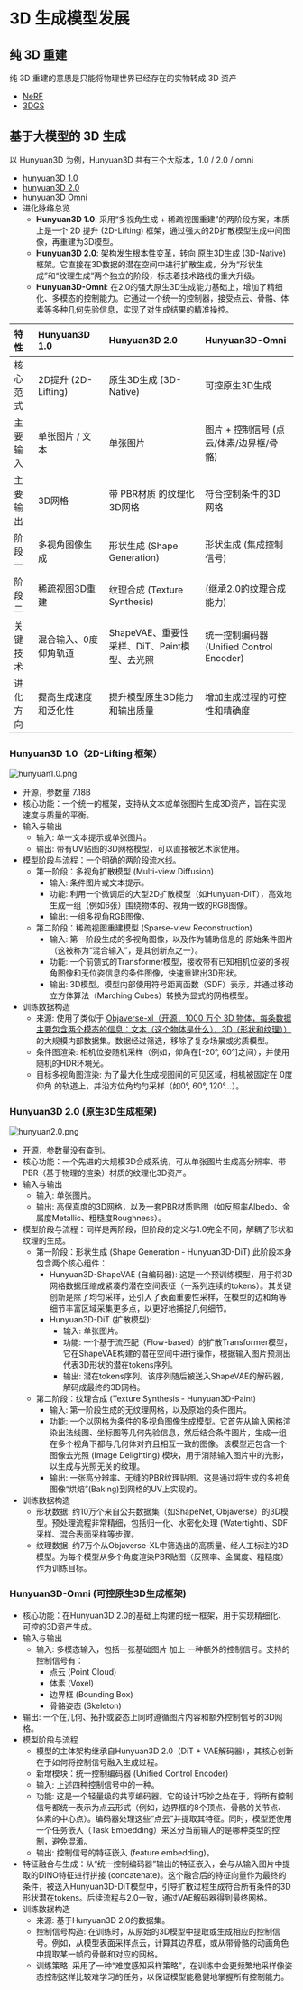 # 3D 生成模型发展
## 纯 3D 重建
纯 3D 重建的意思是只能将物理世界已经存在的实物转成 3D 资产
- [NeRF](https://github.com/real-zhangzhe/3D/blob/main/1_3D%E7%94%9F%E6%88%90/1_3D%E8%A1%A8%E7%A4%BA%E6%96%B9%E6%B3%95.md#2-%E7%A5%9E%E7%BB%8F%E8%BE%90%E5%B0%84%E5%9C%BA-neural-radiance-fields-nerf)
- [3DGS](https://github.com/real-zhangzhe/3D/blob/main/1_3D%E7%94%9F%E6%88%90/1_3D%E8%A1%A8%E7%A4%BA%E6%96%B9%E6%B3%95.md#4-3d-%E9%AB%98%E6%96%AF%E6%BA%85%E5%B0%84-3d-gaussian-splatting-3dgs)
## 基于大模型的 3D 生成
以 Hunyuan3D 为例，Hunyuan3D 共有三个大版本，1.0 / 2.0 / omni
- [hunyuan3D 1.0](https://arxiv.org/pdf/2411.02293)
- [hunyuan3D 2.0](https://arxiv.org/pdf/2501.12202)
- [hunyuan3D Omni](https://arxiv.org/pdf/2509.21245)
- 进化脉络总览
  - **Hunyuan3D 1.0**: 采用“多视角生成 + 稀疏视图重建”的两阶段方案，本质上是一个 2D 提升 (2D-Lifting) 框架，通过强大的2D扩散模型生成中间图像，再重建为3D模型。
  - **Hunyuan3D 2.0**: 架构发生根本性变革，转向 原生3D生成 (3D-Native) 框架。它直接在3D数据的潜在空间中进行扩散生成，分为“形状生成”和“纹理生成”两个独立的阶段，标志着技术路线的重大升级。
  - **Hunyuan3D-Omni**: 在2.0的强大原生3D生成能力基础上，增加了精细化、多模态的控制能力。它通过一个统一的控制器，接受点云、骨骼、体素等多种几何先验信息，实现了对生成结果的精准操控。

| 特性 | Hunyuan3D 1.0 | Hunyuan3D 2.0| Hunyuan3D-Omni |
| :--- | :--- | :--- | :--- |
| 核心范式 | 2D提升 (2D-Lifting) | 原生3D生成 (3D-Native) | 可控原生3D生成 |
| 主要输入 | 单张图片 / 文本 | 单张图片 | 图片 + 控制信号 (点云/体素/边界框/骨骼) |
| 主要输出 | 3D网格 | 带 PBR材质 的纹理化3D网格 | 符合控制条件的3D网格 |
| 阶段一 | 多视角图像生成 | 形状生成 (Shape Generation) | 形状生成 (集成控制信号) |
| 阶段二 | 稀疏视图3D重建 | 纹理合成 (Texture Synthesis) | (继承2.0的纹理合成能力) |
| 关键技术 | 混合输入、0度仰角轨道 | ShapeVAE、重要性采样、DiT、Paint模型、去光照 | 统一控制编码器 (Unified Control Encoder) |
| 进化方向 | 提高生成速度和泛化性 | 提升模型原生3D能力和输出质量 | 增加生成过程的可控性和精确度 |
### Hunyuan3D 1.0（2D-Lifting 框架）
![hunyuan1.0.png](https://s2.loli.net/2025/09/29/HWxhQEZIdAr3ayT.png)
- 开源，参数量 7.18B
- 核心功能：一个统一的框架，支持从文本或单张图片生成3D资产，旨在实现速度与质量的平衡。
- 输入与输出
  - 输入: 单一文本提示或单张图片。
  - 输出: 带有UV贴图的3D网格模型，可以直接被艺术家使用。
- 模型阶段与流程：一个明确的两阶段流水线。
  - 第一阶段：多视角扩散模型 (Multi-view Diffusion)
    - 输入: 条件图片或文本提示。
    - 功能: 利用一个微调后的大型2D扩散模型（如Hunyuan-DiT），高效地生成一组（例如6张）围绕物体的、视角一致的RGB图像。
    - 输出: 一组多视角RGB图像。
  - 第二阶段：稀疏视图重建模型 (Sparse-view Reconstruction)
    - 输入: 第一阶段生成的多视角图像，以及作为辅助信息的 原始条件图片（这被称为“混合输入”，是其创新点之一）。
    - 功能: 一个前馈式的Transformer模型，接收带有已知相机位姿的多视角图像和无位姿信息的条件图像，快速重建出3D形状。
    - 输出: 3D模型。模型内部使用符号距离函数（SDF）表示，并通过移动立方体算法（Marching Cubes）转换为显式的网格模型。
- 训练数据构造
  - 来源: 使用了类似于 [Objaverse-xl（开源，1000 万个 3D 物体，每条数据主要包含两个模态的信息：文本（这个物体是什么），3D（形状和纹理））](https://huggingface.co/datasets/allenai/objaverse-xl) 的大规模内部数据集。数据经过筛选，移除了复杂场景或劣质模型。
  - 条件图渲染: 相机位姿随机采样（例如，仰角在[-20°, 60°]之间），并使用随机的HDR环境光。
  - 目标多视角图渲染: 为了最大化生成视图间的可见区域，相机被固定在 0度仰角 的轨道上，并沿方位角均匀采样（如0°, 60°, 120°...）。
### Hunyuan3D 2.0  (原生3D生成框架)
![hunyuan2.0.png](https://s2.loli.net/2025/09/29/ToR7JhSW9jvyLrV.png)
- 开源，参数量没有查到。
- 核心功能：一个先进的大规模3D合成系统，可从单张图片生成高分辨率、带PBR（基于物理的渲染）材质的纹理化3D资产。
- 输入与输出
  - 输入: 单张图片。
  - 输出: 高保真度的3D网格，以及一套PBR材质贴图（如反照率Albedo、金属度Metallic、粗糙度Roughness）。
- 模型阶段与流程：同样是两阶段，但阶段的定义与1.0完全不同，解耦了形状和纹理的生成。
  - 第一阶段：形状生成 (Shape Generation - Hunyuan3D-DiT) 此阶段本身包含两个核心组件：
      - Hunyuan3D-ShapeVAE (自编码器): 这是一个预训练模型，用于将3D网格数据压缩成紧凑的潜在空间表征（一系列连续的tokens）。其关键创新是除了均匀采样，还引入了表面重要性采样，在模型的边和角等细节丰富区域采集更多点，以更好地捕捉几何细节。
      - Hunyuan3D-DiT (扩散模型):
        - 输入: 单张图片。
        - 功能: 一个基于流匹配（Flow-based）的扩散Transformer模型，它在ShapeVAE构建的潜在空间中进行操作，根据输入图片预测出代表3D形状的潜在tokens序列。
        - 输出: 潜在tokens序列。该序列随后被送入ShapeVAE的解码器，解码成最终的3D网格。
  - 第二阶段：纹理合成 (Texture Synthesis - Hunyuan3D-Paint)
    - 输入: 第一阶段生成的无纹理网格，以及原始的条件图片。
    - 功能: 一个以网格为条件的多视角图像生成模型。它首先从输入网格渲染出法线图、坐标图等几何先验信息，然后结合条件图片，生成一组在多个视角下都与几何体对齐且相互一致的图像。该模型还包含一个图像去光照 (Image Delighting) 模块，用于消除输入图片中的光影，以生成与光照无关的纹理。
    - 输出: 一张高分辨率、无缝的PBR纹理贴图。这是通过将生成的多视角图像“烘焙”(Baking)到网格的UV上实现的。
- 训练数据构造
  - 形状数据: 约10万个来自公共数据集（如ShapeNet, Objaverse）的3D模型。预处理流程非常精细，包括归一化、水密化处理 (Watertight)、SDF采样、混合表面采样等步骤。
  - 纹理数据: 约7万个从Objaverse-XL中筛选出的高质量、经人工标注的3D模型。为每个模型从多个角度渲染PBR贴图（反照率、金属度、粗糙度）作为训练目标。
### Hunyuan3D-Omni (可控原生3D生成框架)
- 核心功能：在Hunyuan3D 2.0的基础上构建的统一框架，用于实现精细化、可控的3D资产生成。
- 输入与输出
  - 输入: 多模态输入，包括一张基础图片 加上 一种额外的控制信号。支持的控制信号有：
    - 点云 (Point Cloud) 
    - 体素 (Voxel) 
    - 边界框 (Bounding Box) 
    - 骨骼姿态 (Skeleton) 
- 输出: 一个在几何、拓扑或姿态上同时遵循图片内容和额外控制信号的3D网格。
- 模型阶段与流程
  - 模型的主体架构继承自Hunyuan3D 2.0（DiT + VAE解码器），其核心创新在于如何将控制信号融入生成过程。
  - 新增模块：统一控制编码器 (Unified Control Encoder)
  - 输入: 上述四种控制信号中的一种。
  - 功能: 这是一个轻量级的共享编码器。它的设计巧妙之处在于，将所有控制信号都统一表示为点云形式（例如，边界框的8个顶点、骨骼的关节点、体素的中心点）。编码器处理这些“点云”并提取其特征。同时，模型还使用一个任务嵌入（Task Embedding）来区分当前输入的是哪种类型的控制，避免混淆。
  - 输出: 控制信号的特征嵌入 (feature embedding)。
- 特征融合与生成：从“统一控制编码器”输出的特征嵌入，会与从输入图片中提取的DINO特征进行拼接 (concatenate)。这个融合后的特征向量作为最终的条件，被送入Hunyuan3D-DiT模型中，引导扩散过程生成符合所有条件的3D形状潜在tokens。后续流程与2.0一致，通过VAE解码器得到最终网格。
- 训练数据构造
  - 来源: 基于Hunyuan3D 2.0的数据集。
  - 控制信号构造: 在训练时，从原始的3D模型中提取或生成相应的控制信号。例如，从模型表面采样点云，计算其边界框，或从带骨骼的动画角色中提取某一帧的骨骼和对应的网格。
  - 训练策略: 采用了一种“难度感知采样策略”，在训练中会更频繁地采样像姿态控制这样比较难学习的任务，以保证模型能稳健地掌握所有控制能力。

